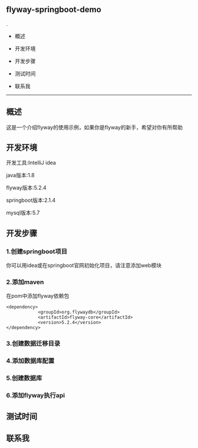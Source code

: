 ## flyway-springboot-demo
.
+ 概述
- 开发环境
+ 开发步骤
- 测试时间
+ 联系我

***

## 概述
这是一个介绍flyway的使用示例，如果你是flyway的新手，希望对你有所帮助

## 开发环境
开发工具:IntelliJ idea

java版本:1.8

flyway版本:5.2.4

springboot版本:2.1.4

mysql版本:5.7

## 开发步骤
### 1.创建springboot项目
你可以用idea或在springboot官网初始化项目，请注意添加web模块
### 2.添加maven
在pom中添加flyway依赖包

~~~	
<dependency>
			<groupId>org.flywaydb</groupId>
			<artifactId>flyway-core</artifactId>
			<version>5.2.4</version>
</dependency>
~~~
  
### 3.创建数据迁移目录
### 4.添加数据库配置
### 5.创建数据库
### 6.添加flyway执行api
	

## 测试时间

## 联系我
